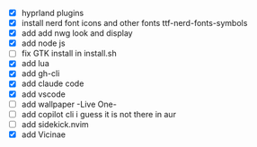 - [x] hyprland plugins
- [x] install nerd font icons and other fonts
    ttf-nerd-fonts-symbols
- [x] add add nwg look and display
- [x] add node js
- [ ] fix GTK install in install.sh
- [x] add lua
- [x] add gh-cli
- [x] add claude code
- [x] add vscode
- [ ] add wallpaper -Live One-
- [ ] add copilot cli
    i guess it is not there in aur
- [ ] add sidekick.nvim
- [x] add Vicinae
